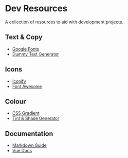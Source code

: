 # Dev Resources

A collection of resources to aid with development projects.

## Text & Copy
- <a href="https://fonts.google.com" target="_blank">Google Fonts</a>
- <a href="https://www.blindtextgenerator.com/lorem-ipsum" target="_blank">Dummy Text Generator</a>

## Icons
- <a href="https://iconify.design" target="_blank">Iconify</a>
- <a href="https://fontawesome.com" target="_blank">Font Awesome</a>

## Colour
- <a href="https://cssgradient.io" target="_blank">CSS Gradient</a>
- <a href="https://maketintsandshades.com" target="_blank">Tint & Shade Generator</a>

## Documentation
- <a href="https://www.markdownguide.org/basic-syntax" target="_blank">Markdown Guide</a>
- <a href="https://vuejs.org/guide/introduction.html" target="_blank">Vue Docs</a>
